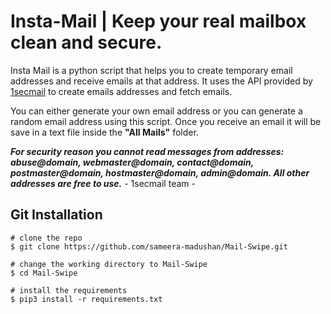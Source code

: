 # Insta-Mail | Keep your real mailbox clean and secure. 

Insta Mail is a python script that helps you to create temporary email addresses and receive emails at that address. It uses the API provided by [1secmail](https://www.1secmail.com/api/) to create emails addresses and fetch emails.

You can either generate your own email address or you can generate a random email address using this script. Once you receive an email it will be save in a text file inside the **"All Mails"** folder.

***For security reason you cannot read messages from addresses: abuse@domain, webmaster@domain, contact@domain, postmaster@domain, hostmaster@domain, admin@domain. All other addresses are free to use.*** - 1secmail team -

## Git Installation
```
# clone the repo
$ git clone https://github.com/sameera-madushan/Mail-Swipe.git

# change the working directory to Mail-Swipe
$ cd Mail-Swipe

# install the requirements
$ pip3 install -r requirements.txt
```
